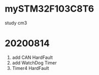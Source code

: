 # mySTM32F103C8T6
study cm3

# 20200814
1. add CAN   HardFault
2. add WatchDog Timer
3. Timer4 HardFault